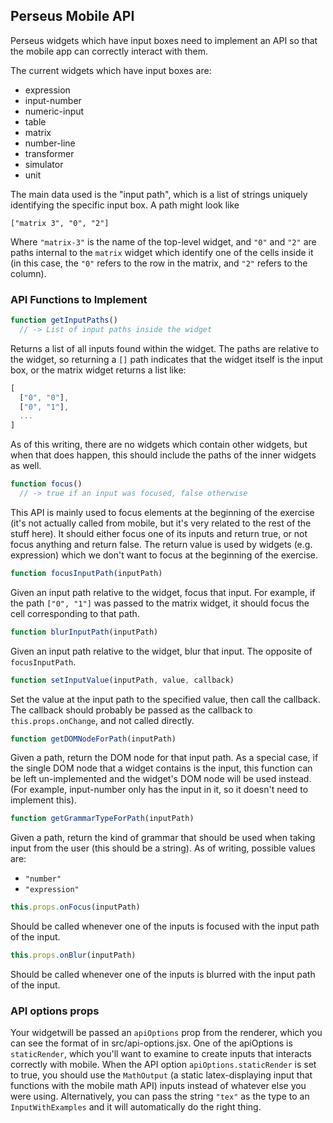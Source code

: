 Perseus Mobile API
------------------

Perseus widgets which have input boxes need to implement an API so that the
mobile app can correctly interact with them.

The current widgets which have input boxes are:
 - expression
 - input-number
 - numeric-input
 - table
 - matrix
 - number-line
 - transformer
 - simulator
 - unit

The main data used is the "input path", which is a list of strings uniquely
identifying the specific input box. A path might look like

    ["matrix 3", "0", "2"]

Where `"matrix-3"` is the name of the top-level widget, and `"0"` and `"2"` are
paths internal to the `matrix` widget which identify one of the cells inside it
(in this case, the `"0"` refers to the row in the matrix, and `"2"` refers to
the column).

### API Functions to Implement

```js
function getInputPaths()
  // -> List of input paths inside the widget
```
Returns a list of all inputs found within the widget. The paths are relative to
the widget, so returning a `[]` path indicates that the widget itself is the
input box, or the matrix widget returns a list like:
```js
[
  ["0", "0"],
  ["0", "1"],
  ...
]
```
As of this writing, there are no widgets which contain other widgets, but when
that does happen, this should include the paths of the inner widgets as well.

```js
function focus()
  // -> true if an input was focused, false otherwise
```
This API is mainly used to focus elements at the beginning of the exercise (it's
not actually called from mobile, but it's very related to the rest of the stuff
here). It should either focus one of its inputs and return true, or not focus
anything and return false. The return value is used by widgets (e.g. expression)
which we don't want to focus at the beginning of the exercise.

```js
function focusInputPath(inputPath)
```
Given an input path relative to the widget, focus that input. For example, if
the path `["0", "1"]` was passed to the matrix widget, it should focus the cell
corresponding to that path.

```js
function blurInputPath(inputPath)
```
Given an input path relative to the widget, blur that input. The opposite of
`focusInputPath`.

```js
function setInputValue(inputPath, value, callback)
```
Set the value at the input path to the specified value, then call the callback.
The callback should probably be passed as the callback to `this.props.onChange`,
and not called directly.

```js
function getDOMNodeForPath(inputPath)
```
Given a path, return the DOM node for that input path. As a special case, if the
single DOM node that a widget contains is the input, this function can be left
un-implemented and the widget's DOM node will be used instead. (For example,
input-number only has the input in it, so it doesn't need to implement this).

```js
function getGrammarTypeForPath(inputPath)
```
Given a path, return the kind of grammar that should be used when taking input
from the user (this should be a string). As of writing, possible values are:
 - `"number"`
 - `"expression"`

```js
this.props.onFocus(inputPath)
```
Should be called whenever one of the inputs is focused with the input path of
the input.

```js
this.props.onBlur(inputPath)
```
Should be called whenever one of the inputs is blurred with the input path of
the input.

### API options props

Your widgetwill be passed an `apiOptions` prop from the renderer, which you can
see the format of in src/api-options.jsx. One of the apiOptions is `staticRender`,
which you'll want to examine to create inputs that interacts correctly with
mobile. When the API option `apiOptions.staticRender` is set to true, you should use the
`MathOutput` (a static latex-displaying input that functions with the mobile math API)
inputs instead of whatever else you were using. Alternatively, you
can pass the string `"tex"` as the type to an `InputWithExamples` and it will
automatically do the right thing.
